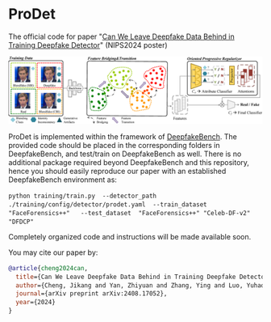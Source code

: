 # ProDet
The official code for paper "[Can We Leave Deepfake Data Behind in Training Deepfake Detector](https://arxiv.org/pdf/2408.17052)" (NIPS2024 poster)

![main_archi.pdf](./main_archi.png)

ProDet is implemented within the framework of [DeepfakeBench](https://github.com/SCLBD/DeepfakeBench). The provided code should be placed in the corresponding folders in DeepfakeBench, and test/train on DeepfakeBench as well. There is no additional package required beyond DeepfakeBench and this repository, hence you should easily reproduce our paper with an established DeepfakeBench environment as:

`python training/train.py 
--detector_path 
./training/config/detector/prodet.yaml 
--train_dataset 
"FaceForensics++"  
--test_dataset 
"FaceForensics++" "Celeb-DF-v2" "DFDCP" 
`




Completely organized code and instructions will be made available soon. 

You may cite our paper by:  
```bibtex
@article{cheng2024can,
  title={Can We Leave Deepfake Data Behind in Training Deepfake Detector?},
  author={Cheng, Jikang and Yan, Zhiyuan and Zhang, Ying and Luo, Yuhao and Wang, Zhongyuan and Li, Chen},
  journal={arXiv preprint arXiv:2408.17052},
  year={2024}
}

